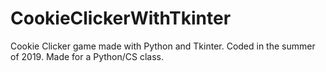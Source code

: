 # CookieClickerWithTkinter
 Cookie Clicker game made with Python and Tkinter. Coded in the summer of 2019. Made for a Python/CS class.
